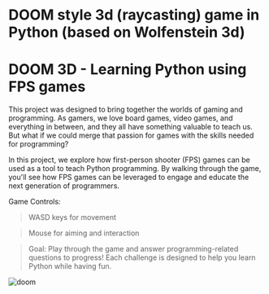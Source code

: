 # DOOM style 3d (raycasting) game in Python (based on Wolfenstein 3d)

# DOOM 3D - Learning Python using FPS games

This project was designed to bring together the worlds of gaming and programming. As gamers, we love board games, video games, and everything in between, and they all have something valuable to teach us. But what if we could merge that passion for games with the skills needed for programming?

In this project, we explore how first-person shooter (FPS) games can be used as a tool to teach Python programming. By walking through the game, you'll see how FPS games can be leveraged to engage and educate the next generation of programmers.

Game Controls:

> WASD keys for movement

> Mouse for aiming and interaction

>Goal: Play through the game and answer programming-related questions to progress! Each challenge is designed to help you learn Python while having fun.

![doom](/sreenshots/0.jpg)
